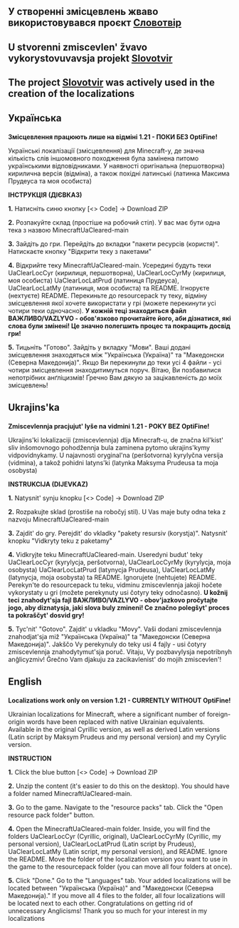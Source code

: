 <h2>У створенні змісцевлень жваво використовувався проєкт <a href="https://slovotvir.org.ua/">Словотвір</a></h2>
<h2>U stvorenni zmiscevlen' žvavo vykorystovuvavsja projekt <a href="https://slovotvir.org.ua/">Slovotvir</a></h2>
<h2>The project <a href="https://slovotvir.org.ua/">Slovotvir</a> was actively used in the creation of the localizations</h2>

<h2><p><b>Українська</b></p></h2>
<p><b>Змісцевлення працюють лише на відміні 1.21 - ПОКИ БЕЗ OptiFine!</b></p>
<p>Українські локалізації (змісцевлення) для Minecraft-у, де значна кількість слів іншомовного походження була замінена питомо українськими відповідниками. У наявності оригінальна (першотворна) кирилична версія (відміна), а також похідні латинські (латинка Максима Прудеуса та моя особиста)</p>
<p><b>ІНСТРУКЦІЯ (ДІЄВКАЗ)</b></p>
<p><b>1.</b> Натисніть синю кнопку [<> Code] -> Download ZIP</p>
<p><b>2.</b> Розпакуйте склад (простіше на робочий стіл). У вас має бути одна тека з назвою MinecraftUaCleared-main</p>
<p><b>3.</b> Зайдіть до гри. Перейдіть до вкладки "пакети ресурсів (користя)". Натискаєте кнопку "Відкрити теку з пакетами"</p>
<p><b>4.</b> Відкрийте теку MinecraftUaCleared-main. Усередині будуть теки UaClearLocCyr (кирилиця, першотворна), UaClearLocCyrMy (кирилиця, моя особиста) UaClearLocLatPrud (латиниця Прудеуса), UaClearLocLatMy (латиниця, моя особиста) та README. Ігноруєте (нехтуєте) README. Перекиньте до resourcepack ту теку, відміну змісцевлення якої хочете використати у грі (можете перекинути усі чотири теки одночасно). <b>У кожній теці знаходиться файл ВАЖЛИВО/VAZLYVO - обов'язково прочитайте його, аби дізнатися, які слова були змінені! Це значно полегшить процес та покращить досвід гри!</b></p>
<p><b>5.</b> Тицьніть "Готово". Зайдіть у вкладку "Мови". Ваші додані змісцевлення знаходяться між "Українська (Україна)" та "Македонски (Северна Македониjа)". Якщо Ви перекинули до теки усі 4 файли - усі чотири змісцевлення знаходитимуться поруч. Вітаю, Ви позбавилися непотрібних анґліцизмів! Ґречно Вам дякую за зацікавленість до моїх змісцевлень!</p>
<p></p>
<h2><p><b>Ukrajins'ka</b></p></h2>
<p><b>Zmiscevlennja pracjujut' lyše na vidmini 1.21 - POKY BEZ OptiFine!</b></p>
Ukrajins'ki lokalizaciji (zmiscevlennja) dlja Minecraft-u, de značna kil'kist' sliv inšomovnogo pohodžennja bula zaminena pytomo ukrajins'kymy vidpovidnykamy. U najavnosti oryginal'na (peršotvorna) kyrylyčna versija (vidmina), a takož pohidni latyns'ki (latynka Maksyma Prudeusa ta moja osobysta)</p>
<p><b>INSTRUKCIJA (DIJEVKAZ)</b></p>
<p><b>1.</b> Natysnit' synju knopku [<> Code] -> Download ZIP</p>
<p><b>2.</b> Rozpakujte sklad (prostiše na robočyj stil). U Vas maje buty odna teka z nazvoju MinecraftUaCleared-main</p>
<p><b>3.</b> Zajdit' do gry. Perejdit' do vkladky "pakety resursiv (korystja)". Natysnit' knopku "Vidkryty teku z paketamy"</p>
<p><b>4.</b> Vidkryjte teku MinecraftUaCleared-main. Useredyni budut' teky UaClearLocCyr (kyrylycja, peršotvorna), UaClearLocCyrMy (kyrylycja, moja osobysta) UaClearLocLatPrud (latynycja Prudeusa), UaClearLocLatMy (latynycja, moja osobysta) ta README. Ignorujete (nehtujete) README. Perekyn'te do resourcepack tu teku, vidminu zmiscevlennja jakoji hočete vykorystaty u gri (možete perekynuty usi čotyry teky odnočasno). <b>U kožnij teci znahodyt'sja fajl ВАЖЛИВО/VAZLYVO - obov'jazkovo pročytajte jogo, aby diznatysja, jaki slova buly zmineni! Ce značno polegšyt' proces ta pokraščyt' dosvid gry!</b></p>
<p><b>5.</b> Tyc'nit' "Gotovo". Zajdit' u vkladku "Movy". Vaši dodani zmiscevlennja znahodjat'sja miž "Українська (Україна)" ta "Македонски (Северна Македониjа)". Jakščo Vy perekynuly do teky usi 4 fajly - usi čotyry zmiscevlennja znahodytymut'sja poruč. Vitaju, Vy pozbavylysja nepotribnyh anĝlicyzmiv! Ĝrečno Vam djakuju za zacikavlenist' do mojih zmiscevlen'!</p>
<p></p>
<h2><p><b>English</b></p></h2>
<p><b>Localizations work only on version 1.21 - CURRENTLY WITHOUT OptiFine!</b></p>
Ukrainian localizations for Minecraft, where a significant number of foreign-origin words have been replaced with native Ukrainian equivalents. Available in the original Cyrillic version, as well as derived Latin versions (Latin script by Maksym Prudeus and my personal version) and my Cyrylic version.</p>
<p><b>INSTRUCTION</b></p>
<p><b>1.</b> Click the blue button [<> Code] -> Download ZIP</p>
<p><b>2.</b> Unzip the content (it's easier to do this on the desktop). You should have a folder named MinecraftUaCleared-main.</p>
<p><b>3.</b> Go to the game. Navigate to the "resource packs" tab. Click the "Open resource pack folder" button.</p>
<p><b>4.</b> Open the MinecraftUaCleared-main folder. Inside, you will find the folders UaClearLocCyr (Cyrillic, original), UaClearLocCyrMy (Cyrillic, my personal version), UaClearLocLatPrud (Latin script by Prudeus), UaClearLocLatMy (Latin script, my personal version), and README. Ignore the README. Move the folder of the localization version you want to use in the game to the resourcepack folder (you can move all four folders at once).</p>
<p><b>5.</b> Click "Done." Go to the "Languages" tab. Your added localizations will be located between "Українська (Україна)" and "Македонски (Северна Македониjа)." If you move all 4 files to the folder, all four localizations will be located next to each other. Congratulations on getting rid of unnecessary Anglicisms! Thank you so much for your interest in my localizations</p>
 
